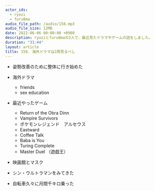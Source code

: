 ```yaml
---
actor_ids:
  - ryozi
  - furu8ma
audio_file_path: /audio/158.mp3
audio_file_size: 12MB
date: 2022-06-06 00:00:00 +0900
description: ryoziとfuru8maの2人で、最近見たドラマやゲームの話をしました。
duration: "31:44"
layout: article
title: 158. 海外ドラマは2周見るべし
---
```


- 姿勢改善のために整体に行き始めた
- 海外ドラマ
    - friends
    - sex education
- 最近やったゲーム
    - Return of the Obra Dinn
    - Vampire Survivors
    - ポケモンレジェンド　アルセウス
    - Eastward
    - Coffee Talk
    - Baba is You
    - Turing Complete
    - Master Duel （遊戯王）
- 映画館とマスク

- シン・ウルトラマンをみてきた
- 自転車久々に月間千キロ乗った

